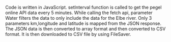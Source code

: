 Code is written in JavaScript.
setInterval function is called to get the pegel online API data every 5 minutes.
While calling the fetch api, parameter Water filters the data to only include the data for the Elbe river.
Only 3 parameters km,longitude and latitude is mapped from the JSON response.
The JSON data is then converted to array format and then converted to CSV format.
It is then downloaded to CSV file by using FileSaver.
